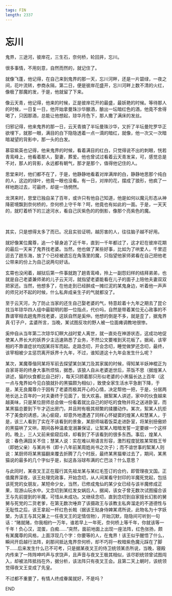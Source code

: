 ```yaml
---
tags: FIN
length: 2337
---
```


# 忘川

鬼界，三途河，彼岸花，三生石，奈何桥，轮回井，忘川。

很多事情，不用刻意，自然而然的，就记住了。

就像飞蓬，他记得，在自己来到鬼界的那一天，忘川河畔，还是一片碧绿，一夜之间，花叶流转，参商永隔，第二日，便是彼岸花盛开，忘川河畔上数不清的火红，像极了那魔的发，于是，他就留了下来。

像云天青，他记得，他来的时候，正是彼岸花开的最盛，最妖艳的时候。等待那人的时候，一日复一日，他开始拿曼珠沙华酿酒，酿出一坛暗红色的酒，他竟不舍得喝了，只因那酒，总能让他想起，琼华月色下，那人撒了满床的发丝。

归邪记得，他来鬼界的那一日，云天青摘了半坛曼珠沙华，又折了半坛曼陀罗华正欲埋下，就那一眼，满目的白下隐隐透着一点一滴的暗红，就像，他一次又一次暗暗凝望的背影中，那一头的白发。

慕容紫英也记得，他来鬼界的时候，看着满目的红白，只觉得说不出的刺眼，恍若青鸾峰上，他看着那人，娶妻，葬爱。他也曾试过看着云天青发呆，可，感觉总是不对，那人的背影，永远都有朝气，那才是那个，值得他记住的人。

思堂来时，他们都不在了，于是，他静静地看着对岸满岸的白，静静地思那个纯白的人，这边的绿叶，他竟一眼也没看。有一日，对岸的花，摆成了狼形，他疯了一样地跑过去，可最终，却是一场惘然。

龙溟来时，思堂已独自呆了百年，或许只有他自己知道，他是如何以魔元形态从神降密境飘到奈何桥的，奈何桥上守千年？呵，他竟也有如此的一面。于是，一天天的，就盯着桥下的三途河水，看自己灰紫色的的倒影，像那个亮紫色的魔。

<br>

其实，只是想得太多了而已。况且实验证明，越厉害的人，往往脑子越不好用。

就好像某位魔尊，追一个替身追了近千年，直到一千年都过了，这才赶在彼岸花期的最后一天来了鬼界找老婆。当然，他也做了某些好事，比如为了哄爱人，千里迢迢去了趟东海，放了个已经被遗忘在角落里的魔，只指望他家师弟看在自己把他老公带来的份上为自己说两句好话。

玄霄也没闲着，越狱后第一件事就跑了趟青鸾峰，拎上一副怨妇样的结拜弟弟，也就是自己老婆兼师弟的儿子云天河，就指望老婆能看在儿子的面子上陪他夫妻双双把家还。当然，他想多了，在他走到已经醉成一摊烂泥的某鬼身边，听着他一声声的师兄对不起的时候，什么私奔成亲生子的气就都没了。

至于云天河，为了防止当家的还生自己娶老婆的气，特意趁着十九年之期去了昆仑找当年琼华四人组中最聪明的那一位指点，代价吗，自然是带着某位无心政事的不靠谱宰相去趟鬼界找老婆，这妖自然是奚仲。他想的倒是不多，就是歪了，据鬼界真·钉子户，孟婆所言，当晚，某试图反攻的野人被一位面瘫调教地很惨。

奚仲自从当年第二次琼华幻瞑大战时爱人离世，就一直处在神游状态，这成功地促使某人界长大的妖界少主迅速熟悉了业务，不然公文要堆到天花板了。据闻，该宰相的不靠谱症状均因某将军而起。走路念叨，开会念叨，睡觉做梦还念叨，最终，该宰相被少主惩罚离开妖界十九年，不过，谁知道这十九年会发生什么呢？

某次，某魔尊偕同某将军前去探望某剑某刀及其家属的时候，得知某半妖神棍正为自家哥哥的终身大事所烦恼，据悉，该狼人自从老婆逝世后，茶饭不思（据煌某人讲述，猫的伙食都比自己好），每天只顾着那只形似老婆的小黑猫长达上百年（这一点与鬼界如今见白狼就扑的黑猫颇为相似），致使全家生活水平急剧下降，于是，某无良魔尊介于因有了老婆而极其开心的心情，决定帮他一把，于是，分居两地长达上百年的一对夫妻终于见面了，皆大欢喜。据絮某人讲述，家中的伙食越来越美味，只是某位厨师总会做一份看着就比自己的好吃的食物并将之送进卧室，而某黑猫总要到下午才迈出房门，并且附有极其频繁的揉腰动作。某次，絮某人抗拒不了美食的诱惑，决心偷窥，却意外地遭遇了同样心怀疑窦的煌某人和慧某人，于是，该三人看到了实在不该看到的景象，某厨师端着饭菜走进卧室，将某别扭傲娇的黑猫哄了又哄，期间各种温柔宠溺兼保证，让絮某人暗暗发誓一定要嫁一个这样的。晚上，三人又前来偷窥后续，却看到了不该看到的很多东西。事后，煌某人说：春色满园关不住；慧某人说：实在难以用语言形容，激烈程度犹胜某常胜王爷（即她父亲）与某尚书（即十八年前某周姓尚书之次子）；而不谙世事的絮某人则说：某厨师将某黑猫翻来覆去折腾了几个时辰，最终某黑猫晕过去了，期间，某黑猫说的最多的几个字似乎是，拟这各浴球布满的亡巴淡？什么意思？

与此同时，某夜叉王正在履行其先祖龙某与某红毛签订的合约，即管理夜叉国。正值魔界深夜，该王处理完政事，开始念叨，从人间某看守封印的半魔死党起，包括该死党的女朋友，某短命少女，当然，已修成鬼仙的某少女已经与该半魔修成正果，现游山玩水中。又念叨到某红发女娲后人，据闻，该女子曾无数次试图撮合该王与先前提到的半魔，可惜从未成功。又继续念叨，直到念叨到自家擅长幻影的舅舅与死党的二货老爹，在第无数次唾弃了该摄政王与该教主私奔溜走的不道德性与无耻性之后，该王拿起一杆红色长戟（据该王贴身侍婢某鸢所说，此物名为十字妖槊，为该王与其兄兼上一任夜叉王的定情信物），开始沉默，隐隐间可听到一句话：“赌就赌，你我相约一万年，谁若早上一年死，奈何桥上等千年，你就该等一千年！负心汉，混蛋，白痴……”突然，面前地面上出现一座法阵，红色张扬，颇有某魔尊的风格，上面浮现几个字：你要等的人，在鬼界！该王似乎醒悟了什么，瞬间开启越行法阵，刹那间抵达鬼界奈何桥，却不巧将一枚暗紫色魔元踩在了脚下……后来发生什么已不可考，只是据某夜叉王的侍卫统领某丞所说，当晚，寝殿内传来了一阵阵呻吟声与求饶声，且声音与夜叉王极其相似，该尽职统领曾试图闯入，却被法阵抵挡在外，据分析，该法阵只有夜叉王会。且第二天上朝时，该统领觉得夜叉王变成了先皇。

不过都不重要了，有情人终成眷属就好，不是吗？

END
